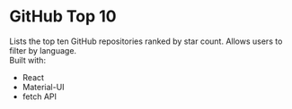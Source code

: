 # GitHub Top 10
Lists the top ten GitHub repositories ranked by star count. Allows users to filter by language.<br>
Built with:
  - React
  - Material-UI
  - fetch API
